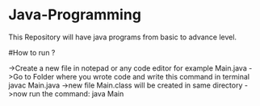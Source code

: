 # Java-Programming
This Repository will have java programs from basic to advance level.

#How to run ?

->Create a new file in notepad or any code editor for example Main.java 
->Go to Folder where you wrote code and write this command in terminal javac Main.java
->new file Main.class will be created in same directory
->now run the command: java Main
